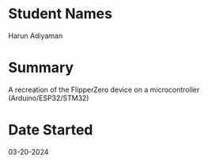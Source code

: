 # Student Names

Harun Adiyaman

# Summary

A recreation of the FlipperZero device on a microcontroller (Arduino/ESP32/STM32)

# Date Started

03-20-2024
